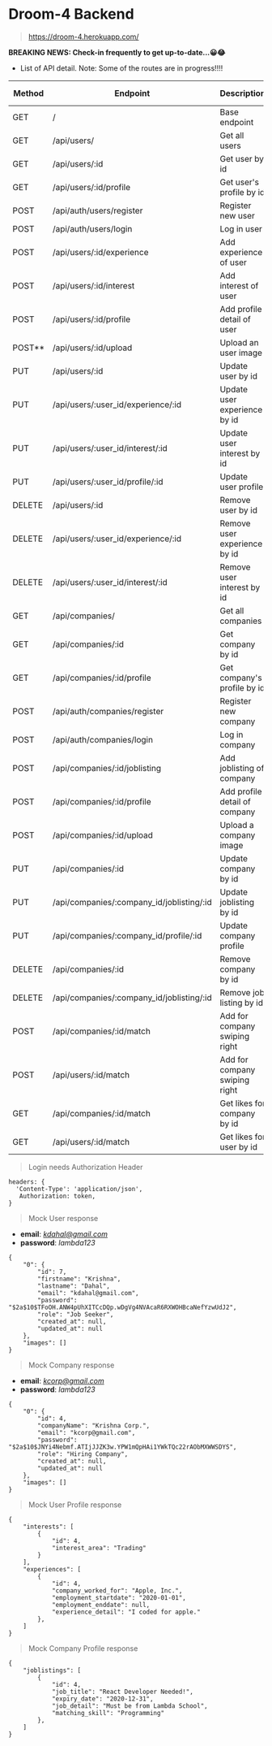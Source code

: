 # Droom-4 Backend

> https://droom-4.herokuapp.com/

**BREAKING NEWS: Check-in frequently to get up-to-date...😀😂** 

* List of API detail. Note: Some of the routes are in progress!!!!

| Method | Endpoint                                  | Description                   | Auth Required |
| ------ | ----------------------------------------- | ----------------------------- | :-----------: |
| GET    | /                                         | Base endpoint                 |      [ ]      |
| GET    | /api/users/                               | Get all users                 |      [x]      |
| GET    | /api/users/:id                            | Get user by id                |      [x]      |
| GET    | /api/users/:id/profile                    | Get user's profile by id      |      [x]      |
| POST   | /api/auth/users/register                  | Register new user             |      [ ]      |
| POST   | /api/auth/users/login                     | Log in user                   |      [ ]      |
| POST   | /api/users/:id/experience                 | Add experience of user        |      [x]      |
| POST   | /api/users/:id/interest                   | Add interest of user          |      [x]      |
| POST   | /api/users/:id/profile                    | Add profile detail of user    |      [x]      |
| POST** | /api/users/:id/upload                     | Upload an user image          |      [x]      |
| PUT    | /api/users/:id                            | Update user by id             |      [x]      |
| PUT    | /api/users/:user_id/experience/:id        | Update user experience by id  |      [x]      |
| PUT    | /api/users/:user_id/interest/:id          | Update user interest by id    |      [x]      |
| PUT    | /api/users/:user_id/profile/:id           | Update user profile           |      [x]      |
| DELETE | /api/users/:id                            | Remove user by id             |      [x]      |
| DELETE | /api/users/:user_id/experience/:id        | Remove user experience by id  |      [x]      |
| DELETE | /api/users/:user_id/interest/:id          | Remove user interest by id    |      [x]      |
| GET    | /api/companies/                           | Get all companies             |      [x]      |
| GET    | /api/companies/:id                        | Get company by id             |      [x]      |
| GET    | /api/companies/:id/profile                | Get company's profile by id   |      [x]      |
| POST   | /api/auth/companies/register              | Register new company          |      [ ]      |
| POST   | /api/auth/companies/login                 | Log in company                |      [ ]      |
| POST   | /api/companies/:id/joblisting             | Add joblisting of company     |      [x]      |
| POST   | /api/companies/:id/profile                | Add profile detail of company |      [x]      |
| POST   | /api/companies/:id/upload                 | Upload a company image        |      [x]      |
| PUT    | /api/companies/:id                        | Update company by id          |      [x]      |
| PUT    | /api/companies/:company_id/joblisting/:id | Update joblisting by id       |      [x]      |
| PUT    | /api/companies/:company_id/profile/:id    | Update company profile        |      [x]      |
| DELETE | /api/companies/:id                        | Remove company by id          |      [x]      |
| DELETE | /api/companies/:company_id/joblisting/:id | Remove job listing by id      |      [x]      |
| POST   | /api/companies/:id/match                  | Add for company swiping right |      [x]      |
| POST   | /api/users/:id/match                      | Add for company swiping right |      [x]      |
| GET    | /api/companies/:id/match                  | Get likes for company by id   |      [x]      |
| GET    | /api/users/:id/match                       | Get likes for user by id     |      [x]      |


> Login needs Authorization Header

```
headers: {
  'Content-Type': 'application/json',
   Authorization: token,
}
```

> Mock User response

* **email**: *kdahal@gmail.com*
* **password**: *lambda123*

```
{
    "0": {
        "id": 7,
        "firstname": "Krishna",
        "lastname": "Dahal",
        "email": "kdahal@gmail.com",
        "password": "$2a$10$TFoOH.ANW4pUhXITCcDQp.wDgVg4NVAcaR6RXWOHBcaNefYzwUdJ2",
        "role": "Job Seeker",
        "created_at": null,
        "updated_at": null
    },
    "images": []
}

```

> Mock Company response

* **email**: *kcorp@gmail.com*
* **password**: *lambda123*

```
{
    "0": {
        "id": 4,
        "companyName": "Krishna Corp.",
        "email": "kcorp@gmail.com",
        "password": "$2a$10$JNYi4Nebmf.ATIjJJZK3w.YPW1mQpHAi1YWkTQc22rAObMXWWSDYS",
        "role": "Hiring Company",
        "created_at": null,
        "updated_at": null
    },
    "images": []
}

```

> Mock User Profile response

```
{
    "interests": [
        {
            "id": 4,
            "interest_area": "Trading"
        }
    ],
    "experiences": [
        {
            "id": 4,
            "company_worked_for": "Apple, Inc.",
            "employment_startdate": "2020-01-01",
            "employment_enddate": null,
            "experience_detail": "I coded for apple."
        },
    ]
}
```

> Mock Company Profile response

```
{
    "joblistings": [
        {
            "id": 4,
            "job_title": "React Developer Needed!",
            "expiry_date": "2020-12-31",
            "job_detail": "Must be from Lambda School",
            "matching_skill": "Programming"
        },
    ]
}
```
